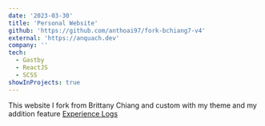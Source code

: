 ```yaml
---
date: '2023-03-30'
title: 'Personal Website'
github: 'https://github.com/anthoai97/fork-bchiang7-v4'
external: 'https://anquach.dev'
company: ''
tech:
  - Gastby
  - ReactJS
  - SCSS
showInProjects: true
---
```


This website I fork from Brittany Chiang and custom with my theme and my addition feature [Experience Logs](https://anquach.dev/exp-logs)
